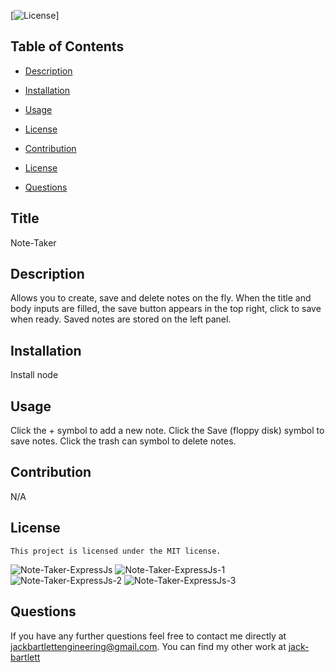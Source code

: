 
[![License](https://img.shields.io/badge/License-MIT-blue.svg)]
  ## Table of Contents

  * [Description](#description)

  * [Installation](#installation)

  * [Usage](#usage)

 * [License](#license) 

  * [Contribution](#contribution)

  * [License](#license)

  * [Questions](#questions)

## Title
Note-Taker

## Description
Allows you to create, save and delete notes on the fly. When the title and body inputs are filled, the save button appears in the top right, click to save when ready. Saved notes are stored on the left panel.

## Installation
Install node

## Usage 
Click the + symbol to add a new note. Click the Save (floppy disk) symbol to save notes. Click the trash can symbol to delete notes. 

## Contribution
N/A

## License
    This project is licensed under the MIT license.
    
![Note-Taker-ExpressJs](https://user-images.githubusercontent.com/90886034/164114402-e66bae87-1ee1-46f9-a105-45503e753c64.png)
![Note-Taker-ExpressJs-1](https://user-images.githubusercontent.com/90886034/164114475-bfd99e29-3513-411b-8c5e-9060cba3dea4.png)
![Note-Taker-ExpressJs-2](https://user-images.githubusercontent.com/90886034/164114484-9e7e99fd-baab-42d6-a456-3338b280320c.png)
![Note-Taker-ExpressJs-3](https://user-images.githubusercontent.com/90886034/164114491-f69b2adf-d56f-4deb-bbec-1bae66d8f936.png)

## Questions 

If you have any further questions feel free to contact me directly at jackbartlettengineering@gmail.com.
You can find my other work at [jack-bartlett](https://github.com/jack-bartlett/)

